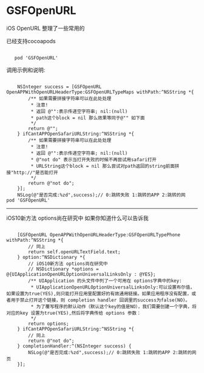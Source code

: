 # GSFOpenURL
iOS OpenURL 整理了一些常用的

已经支持cocoapods 
<pre><code>
   pod 'GSFOpenURL'
</code></pre>

调用示例和说明:
<pre><code>
    NSInteger success = [GSFOpenURL OpenAPPWithOpenURLHeaderType:GSFOpenURLTypeMaps withPath:^NSString *{
        /** 如果需要拼接字符串可以在此处处理
         * 注意!
         * 返回 @"":表示传递空字符串; nil:(null)
         * path这个block = nil 那么效果等同于@"" 如下面
         */
        return @"";
    } ifCantAPPOpenSafariURLString:^NSString *{
        /** 如果需要拼接字符串可以在此处处理
         * 注意!
         * 返回 @"":表示传递空字符串; nil:(null)
         * @"not do" 表示当打开失败的时候不再尝试用safari打开
         * URLString这个block = nil 那么尝试对path返回的string前面拼接"http://"是否能打开
         */
        return @"not do";
    }];
    NSLog(@"是否完成:%zd",success);// 0:跳转失败 1:跳转的APP 2:跳转的网   pod 'GSFOpenURL'
</code></pre>
-----------------------------------
    
 iOS10新方法 options尚在研究中 如果你知道什么可以告诉我
 <pre><code>
    [GSFOpenURL OpenAPPWithOpenURLHeaderType:GSFOpenURLTypePhone withPath:^NSString *{
        // 同上
        return self.openURLTextField.text;
    } option:^NSDictionary<NSString *,id> *{
        // iOS10新方法 options尚在研究中
        // NSDictionary *options = @{UIApplicationOpenURLOptionUniversalLinksOnly : @YES};
        /** UIApplication 的头文件中列了一个可用在 options字典中的key:
         * UIApplicationOpenURLOptionUniversalLinksOnly:可以设置布尔值，如果设置为true(YES),则只能打开应用里配置好的有效通用链接。如果应用程序没有配置，或者用于禁止打开这个链接，则 completion handler 回调里的success为false(NO)。
         * 为了覆写程序的默认动作（默认这个key的值是NO），我们需要创建一个字典，将对应的key 设置为true(YES),然后将字典传给 options 参数：
         */
        return options;
    } ifCantAPPOpenSafariURLString:^NSString *{
        // 同上
        return @"not do";
    } completionHandler:^(NSInteger success) {
        NSLog(@"是否完成:%zd",success);// 0:跳转失败 1:跳转的APP 2:跳转的网页
    }];
</code></pre>

